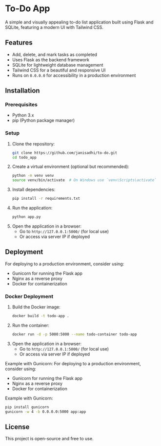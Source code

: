# To-Do App

A simple and visually appealing to-do list application built using Flask and SQLite, featuring a modern UI with Tailwind CSS.

## Features
- Add, delete, and mark tasks as completed
- Uses Flask as the backend framework
- SQLite for lightweight database management
- Tailwind CSS for a beautiful and responsive UI
- Runs on `0.0.0.0` for accessibility in a production environment

## Installation
### Prerequisites
- Python 3.x
- pip (Python package manager)

### Setup
1. Clone the repository:
   ```sh
   git clone https://github.com/janisadhi/to-do.git
   cd todo_app
   ```
2. Create a virtual environment (optional but recommended):
   ```sh
   python -m venv venv
   source venv/bin/activate  # On Windows use `venv\Scripts\activate`
   ```
3. Install dependencies:
   ```sh
   pip install -r requirements.txt
   ```
4. Run the application:
   ```sh
   python app.py
   ```
5. Open the application in a browser:
   - Go to `http://127.0.0.1:5000/` (for local use)
   - Or access via server IP if deployed

## Deployment
For deploying to a production environment, consider using:
- Gunicorn for running the Flask app
- Nginx as a reverse proxy
- Docker for containerization

### Docker Deployment
1. Build the Docker image:
   ```sh
   docker build -t todo-app .
   ```
2. Run the container:
   ```sh
   docker run -d -p 5000:5000 --name todo-container todo-app
   ```
3. Open the application in a browser:
   - Go to `http://127.0.0.1:5000/` (for local use)
   - Or access via server IP if deployed

Example with Gunicorn:
For deploying to a production environment, consider using:
- Gunicorn for running the Flask app
- Nginx as a reverse proxy
- Docker for containerization

Example with Gunicorn:
```sh
pip install gunicorn
gunicorn -w 4 -b 0.0.0.0:5000 app:app
```

## License
This project is open-source and free to use.

